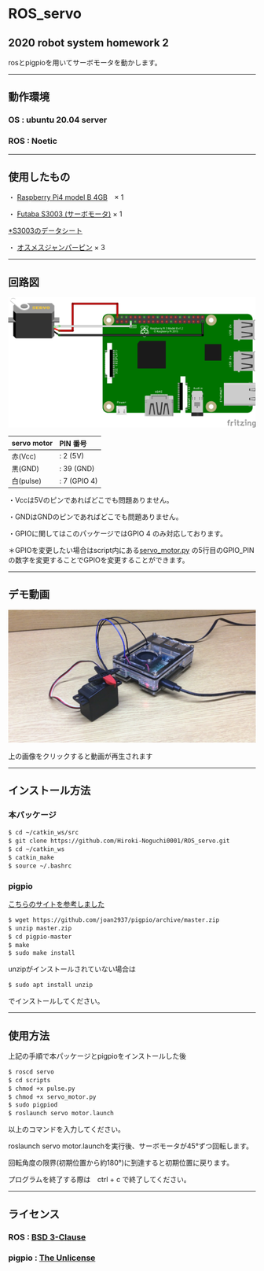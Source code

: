 # ROS_servo
## 2020 robot system homework 2

rosとpigpioを用いてサーボモータを動かします。

---
## 動作環境

### OS : ubuntu 20.04 server

### ROS : Noetic

---
## 使用したもの

・ [Raspberry Pi4 model B 4GB](https://akizukidenshi.com/catalog/g/gM-14778/)　× 1

・ [Futaba S3003 (サーボモータ)](https://www.rc.futaba.co.jp/servo_air/analog/s3003.html) × 1

   [*S3003のデータシート](http://www.es.co.th/schemetic/pdf/et-servo-s3003.pdf)
   
・ [オスメスジャンパーピン](https://akizukidenshi.com/catalog/g/gC-08934/) × 3

---
## 回路図
![回路図](https://github.com/Hiroki-Noguchi0001/ROS_servo/blob/images/image1.png "回路図")

| servo motor | PIN 番号     |
|:------------|:-------------|
| 赤(Vcc)     | : 2 (5V)     |
| 黒(GND)     | : 39 (GND)   |
| 白(pulse)   | : 7 (GPIO 4) |

・Vccは5Vのピンであればどこでも問題ありません。

・GNDはGNDのピンであればどこでも問題ありません。

・GPIOに関してはこのパッケージではGPIO 4 のみ対応しております。

＊GPIOを変更したい場合はscript内にある[servo_motor.py](https://github.com/Hiroki-Noguchi0001/ROS_servo/blob/master/scripts/servo_motor.py)
の5行目のGPIO_PINの数字を変更することでGPIOを変更することができます。

---
## デモ動画

[![servo](https://github.com/Hiroki-Noguchi0001/ROS_servo/blob/images/image2.jpg)](https://www.youtube.com/watch?v=IvMhjApOxDI)

上の画像をクリックすると動画が再生されます

---
## インストール方法

### 本パッケージ

```sh
$ cd ~/catkin_ws/src
$ git clone https://github.com/Hiroki-Noguchi0001/ROS_servo.git
$ cd ~/catkin_ws
$ catkin_make
$ source ~/.bashrc
```

### pigpio

[こちらのサイトを参考しました](http://abyz.me.uk/rpi/pigpio/download.html)

```sh
$ wget https://github.com/joan2937/pigpio/archive/master.zip
$ unzip master.zip
$ cd pigpio-master
$ make
$ sudo make install
```
unzipがインストールされていない場合は
```sh
$ sudo apt install unzip
```
でインストールしてください。

---
## 使用方法

上記の手順で本パッケージとpigpioをインストールした後

```sh
$ roscd servo
$ cd scripts
$ chmod +x pulse.py
$ chmod +x servo_motor.py
$ sudo pigpiod
$ roslaunch servo motor.launch
```
以上のコマンドを入力してください。

roslaunch servo motor.launchを実行後、サーボモータが45°ずつ回転します。

回転角度の限界(初期位置から約180°)に到達すると初期位置に戻ります。

プログラムを終了する際は　ctrl + c で終了してください。

---
## ライセンス

### ROS : [BSD 3-Clause](https://github.com/Hiroki-Noguchi0001/ROS_servo/blob/master/LICENSE)

### pigpio : [The Unlicense](https://github.com/joan2937/pigpio/blob/master/UNLICENCE)
